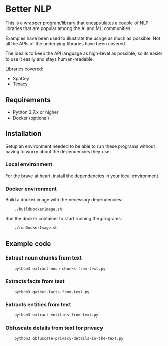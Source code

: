 # Better NLP

This is a wrapper program/library that encapsulates a couple of NLP libraries that are popular among the AI and ML communities.

Examples have been used to illustrate the usage as much as possible. Not all the APIs of the underlying libraries have been covered.

The idea is to keep the API language as high-level as possible, so its easier to use it easily and stays human-readable.

Libraries covered:
- SpaCey
- Texacy

## Requirements

- Python 3.7.x or higher
- Docker (optional)

## Installation

Setup an environment needed to be able to run these programs without having to worry about the dependencies they use.

### Local environment

For the brave at heart, install the dependencies in your local environment.

### Docker environment

Build a docker image with the necessary dependencies:

```
    ./buildDockerImage.sh
```

Run the docker container to start running the programs:

```
    ./runDockerImage.sh
```

## Example code

### Extract noun chunks from text

```
    python3 extract-noun-chunks-from-text.py
```

### Extracts facts from text

```
    python3 gather-facts-from-text.py
```

### Extracts entities from text

```
    python3 extract-entities-from-text.py            
```

### Obfuscate details from text for privacy

```
    python3 obfuscate-privacy-details-in-the-text.py
```